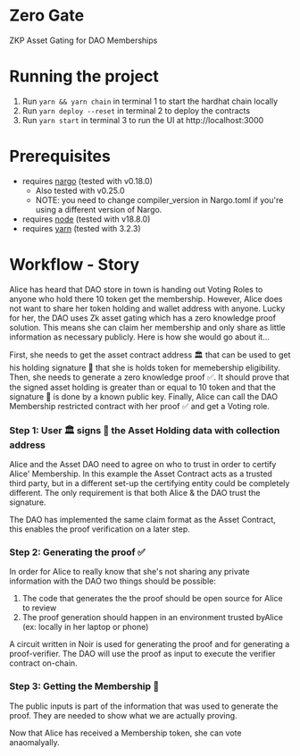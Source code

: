 # Zero Gate

ZKP Asset Gating for DAO Memberships

# Running the project
1. Run `yarn && yarn chain` in terminal 1 to start the hardhat chain locally
2. Run `yarn deploy --reset` in terminal 2 to deploy the contracts
3. Run `yarn start` in terminal 3 to run the UI at http://localhost:3000 

# Prerequisites
- requires [nargo](https://noir-lang.org/docs/getting_started/installation/) (tested with v0.18.0)
  - Also tested with v0.25.0
  - NOTE: you need to change compiler_version in Nargo.toml if you're using a different version of Nargo. 
- requires [node](https://nodejs.org/en) (tested with v18.8.0)
- requires [yarn](https://yarnpkg.com/getting-started/install) (tested with 3.2.3)

# Workflow - Story

Alice has heard that DAO store in town is handing out Voting Roles to anyone who hold there 10 token get the membership. However, Alice does not want to share her token holding and wallet address with anyone. Lucky for her, the DAO uses Zk asset gating which has a zero knowledge proof solution. This means she can claim her membership and only share as little information as necessary publicly. Here is how she would go about it...

First, she needs to get the asset contract address 🏛 that can be used to get his holding signature 📜 that she is holds token for memebership eligibility.
Then, she needs to generate a zero knowledge proof ✅. It should prove that the signed asset holding is greater than or equal to 10 token and that the signature 📜 is done by a known public key.
Finally, Alice can call the DAO Membership restricted contract with her proof ✅ and get a Voting role.


### Step 1: User 🏛 signs 📜 the Asset Holding data with collection address
Alice and the Asset DAO need to agree on who to trust in order to certify Alice' Membership. In this example the Asset Contract acts as a trusted third party, but in a different set-up the certifying entity could be completely different. The only requirement is that both Alice & the DAO trust the signature.

The DAO has implemented the same claim format as the Asset Contract, this enables the proof verification on a later step.

### Step 2: Generating the proof ✅
In order for Alice to really know that she's not sharing any private information with the DAO two things should be possible:
1. The code that generates the the proof should be open source for Alice to review
2. The proof generation should happen in an environment trusted byAlice (ex: locally in her laptop or phone)

A circuit written in Noir is used for generating the proof and for generating a proof-verifier. The DAO will use the proof as input to execute the verifier contract on-chain.

### Step 3: Getting the Membership 🎈
The public inputs is part of the information that was used to generate the proof. They are needed to show what we are actually proving.

Now that Alice has received a Membership token, she can vote anaomalyally.